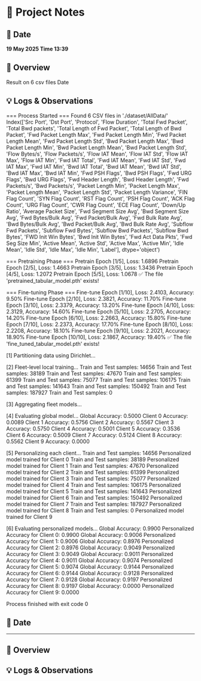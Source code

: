 # 🧠 Project Notes

## 📅 Date

**19 May 2025 Time 13:39**

## 📌 Overview

Result on 6 csv files Date

## 💡 Logs & Observations

=== Process Started ===
Found 6 CSV files in './dataset/AllData/'
Index(['Src Port', 'Dst Port', 'Protocol', 'Flow Duration', 'Total Fwd Packet',
'Total Bwd packets', 'Total Length of Fwd Packet',
'Total Length of Bwd Packet', 'Fwd Packet Length Max',
'Fwd Packet Length Min', 'Fwd Packet Length Mean',
'Fwd Packet Length Std', 'Bwd Packet Length Max',
'Bwd Packet Length Min', 'Bwd Packet Length Mean',
'Bwd Packet Length Std', 'Flow Bytes/s', 'Flow Packets/s',
'Flow IAT Mean', 'Flow IAT Std', 'Flow IAT Max', 'Flow IAT Min',
'Fwd IAT Total', 'Fwd IAT Mean', 'Fwd IAT Std', 'Fwd IAT Max',
'Fwd IAT Min', 'Bwd IAT Total', 'Bwd IAT Mean', 'Bwd IAT Std',
'Bwd IAT Max', 'Bwd IAT Min', 'Fwd PSH Flags', 'Bwd PSH Flags',
'Fwd URG Flags', 'Bwd URG Flags', 'Fwd Header Length',
'Bwd Header Length', 'Fwd Packets/s', 'Bwd Packets/s',
'Packet Length Min', 'Packet Length Max', 'Packet Length Mean',
'Packet Length Std', 'Packet Length Variance', 'FIN Flag Count',
'SYN Flag Count', 'RST Flag Count', 'PSH Flag Count', 'ACK Flag Count',
'URG Flag Count', 'CWR Flag Count', 'ECE Flag Count', 'Down/Up Ratio',
'Average Packet Size', 'Fwd Segment Size Avg', 'Bwd Segment Size Avg',
'Fwd Bytes/Bulk Avg', 'Fwd Packet/Bulk Avg', 'Fwd Bulk Rate Avg',
'Bwd Bytes/Bulk Avg', 'Bwd Packet/Bulk Avg', 'Bwd Bulk Rate Avg',
'Subflow Fwd Packets', 'Subflow Fwd Bytes', 'Subflow Bwd Packets',
'Subflow Bwd Bytes', 'FWD Init Win Bytes', 'Bwd Init Win Bytes',
'Fwd Act Data Pkts', 'Fwd Seg Size Min', 'Active Mean', 'Active Std',
'Active Max', 'Active Min', 'Idle Mean', 'Idle Std', 'Idle Max',
'Idle Min', 'Label'],
dtype='object')

=== Pretraining Phase ===
Pretrain Epoch [1/5], Loss: 1.6896
Pretrain Epoch [2/5], Loss: 1.4663
Pretrain Epoch [3/5], Loss: 1.3436
Pretrain Epoch [4/5], Loss: 1.2072
Pretrain Epoch [5/5], Loss: 1.0678
✅ The file 'pretrained_tabular_model.pth' exists!

=== Fine-tuning Phase ===
Fine-tune Epoch [1/10], Loss: 2.4103, Accuracy: 9.50%
Fine-tune Epoch [2/10], Loss: 2.3821, Accuracy: 11.70%
Fine-tune Epoch [3/10], Loss: 2.3379, Accuracy: 13.20%
Fine-tune Epoch [4/10], Loss: 2.3129, Accuracy: 14.60%
Fine-tune Epoch [5/10], Loss: 2.2705, Accuracy: 14.20%
Fine-tune Epoch [6/10], Loss: 2.2663, Accuracy: 15.80%
Fine-tune Epoch [7/10], Loss: 2.2373, Accuracy: 17.70%
Fine-tune Epoch [8/10], Loss: 2.2208, Accuracy: 18.10%
Fine-tune Epoch [9/10], Loss: 2.2021, Accuracy: 18.90%
Fine-tune Epoch [10/10], Loss: 2.1867, Accuracy: 19.40%
✅ The file 'fine_tuned_tabular_model.pth' exists!

[1] Partitioning data using Dirichlet...

[2] Fleet-level local training...
Train and Test samples: 14656
Train and Test samples: 38189
Train and Test samples: 47670
Train and Test samples: 61399
Train and Test samples: 75077
Train and Test samples: 106175
Train and Test samples: 141643
Train and Test samples: 150492
Train and Test samples: 187927
Train and Test samples: 0

[3] Aggregating fleet models...

[4] Evaluating global model...
Global Accuracy: 0.5000
Client 0 Accuracy: 0.0089
Client 1 Accuracy: 0.5756
Client 2 Accuracy: 0.5567
Client 3 Accuracy: 0.5750
Client 4 Accuracy: 0.5001
Client 5 Accuracy: 0.3536
Client 6 Accuracy: 0.5009
Client 7 Accuracy: 0.5124
Client 8 Accuracy: 0.5562
Client 9 Accuracy: 0.0000

[5] Personalizing each client...
Train and Test samples: 14656
Personalized model trained for Client 0
Train and Test samples: 38189
Personalized model trained for Client 1
Train and Test samples: 47670
Personalized model trained for Client 2
Train and Test samples: 61399
Personalized model trained for Client 3
Train and Test samples: 75077
Personalized model trained for Client 4
Train and Test samples: 106175
Personalized model trained for Client 5
Train and Test samples: 141643
Personalized model trained for Client 6
Train and Test samples: 150492
Personalized model trained for Client 7
Train and Test samples: 187927
Personalized model trained for Client 8
Train and Test samples: 0
Personalized model trained for Client 9

[6] Evaluating personalized models...
Global Accuracy: 0.9900
Personalized Accuracy for Client 0: 0.9900
Global Accuracy: 0.9006
Personalized Accuracy for Client 1: 0.9006
Global Accuracy: 0.8976
Personalized Accuracy for Client 2: 0.8976
Global Accuracy: 0.9049
Personalized Accuracy for Client 3: 0.9049
Global Accuracy: 0.9011
Personalized Accuracy for Client 4: 0.9011
Global Accuracy: 0.9074
Personalized Accuracy for Client 5: 0.9074
Global Accuracy: 0.9144
Personalized Accuracy for Client 6: 0.9144
Global Accuracy: 0.9128
Personalized Accuracy for Client 7: 0.9128
Global Accuracy: 0.9197
Personalized Accuracy for Client 8: 0.9197
Global Accuracy: 0.0000
Personalized Accuracy for Client 9: 0.0000

Process finished with exit code 0

## 📅 Date

****

## 📌 Overview

## 💡 Logs & Observations





